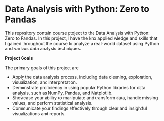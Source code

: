 # **Data Analysis with Python: Zero to Pandas**

This repository contain course ptoject to the Data Analysis with Python: Zero to Pandas. In this project, I have the kno applied wledge and skills that I gained throughout the course to analyze a real-world dataset using Python and various data analysis techniques.

**Project Goals**

The primary goals of this project are
- Apply the data analysis process, including data cleaning, exploration, visualization, and interpretation.
- Demonstrate proficiency in using popular Python libraries for data analysis, such as NumPy, Pandas, and Matplotlib.
- Showcase your ability to manipulate and transform data, handle missing values, and perform statistical analysis.
- Communicate your findings effectively through clear and insightful visualizations and reports.
